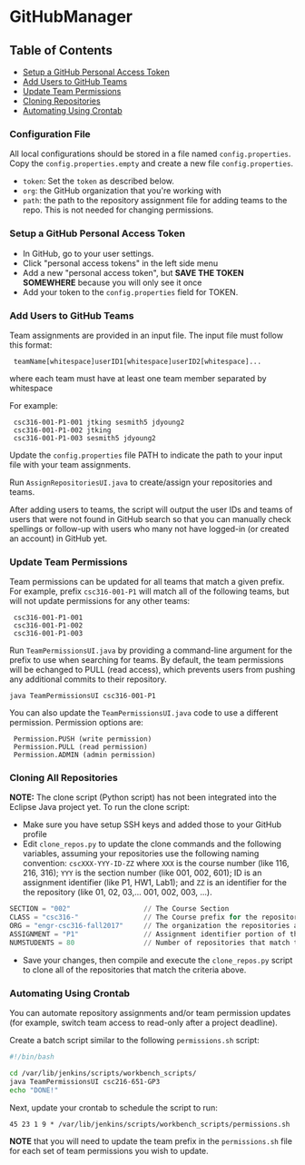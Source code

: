 # GitHubManager

## Table of Contents
* [Setup a GitHub Personal Access Token](#setup-a-github-personal-access-token)
* [Add Users to GitHub Teams](#add-users-to-github-teams)
* [Update Team Permissions](#update-team-permissions)
* [Cloning Repositories](#cloning-all-repositories)
* [Automating Using Crontab](#automating-using-crontab)

### Configuration File
All local configurations should be stored in a file named `config.properties`.  Copy the `config.properties.empty` and create a new file `config.properties`.

  * `token`: Set the `token` as described below.
  * `org`: the GitHub organization that you're working with
  * `path`: the path to the repository assignment file for adding teams to the repo.  This is not needed for changing permissions.


### Setup a GitHub Personal Access Token
* In GitHub, go to your user settings.
* Click "personal access tokens" in the left side menu
* Add a new "personal access token", but **SAVE THE TOKEN SOMEWHERE** because you will only see it once
* Add your token to the `config.properties` field for TOKEN.
	 
### Add Users to GitHub Teams
Team assignments are provided in an input file. The input file must follow this format:
     
     teamName[whitespace]userID1[whitespace]userID2[whitespace]...

where each team must have at least one team member separated by whitespace

For example:

     csc316-001-P1-001 jtking sesmith5 jdyoung2
     csc316-001-P1-002 jtking
     csc316-001-P1-003 sesmith5 jdyoung2
	 
Update the `config.properties` file PATH to indicate the path to your input file with your team assignments.

Run `AssignRepositoriesUI.java` to create/assign your repositories and teams.

After adding users to teams, the script will output the user IDs and teams of users that were not found in GitHub search so that you can manually check spellings or follow-up with users who many not have logged-in (or created an account) in GitHub yet.

### Update Team Permissions
Team permissions can be updated for all teams that match a given prefix. For example, prefix `csc316-001-P1` will match all of the following teams, but will not update permissions for any other teams:

     csc316-001-P1-001
     csc316-001-P1-002
     csc316-001-P1-003

Run `TeamPermissionsUI.java` by providing a command-line argument for the prefix to use when searching for teams. By default, the team permissions will be echanged to PULL (read access), which prevents users from pushing any additional commits to their repository.

```  
java TeamPermissionsUI csc316-001-P1
```

You can also update the `TeamPermissionsUI.java` code to use a different permission. Permission options are:

     Permission.PUSH (write permission)
     Permission.PULL (read permission)
     Permission.ADMIN (admin permission)

### Cloning All Repositories
**NOTE:** The clone script (Python script) has not been integrated into the Eclipse Java project yet. To run the clone script:
  * Make sure you have setup SSH keys and added those to your GitHub profile
  * Edit `clone_repos.py` to update the clone commands and the following variables, assuming your repositories use the following naming convention: `cscXXX-YYY-ID-ZZ` where `XXX` is the course number (like 116, 216, 316); `YYY` is the section number (like 001, 002, 601); ID is an assignment identifier (like P1, HW1, Lab1); and `ZZ` is an identifier for the the repository (like 01, 02, 03,... 001, 002, 003, ...).

```python
SECTION = "002"                  // The Course Section
CLASS = "csc316-"                // The Course prefix for the repository
ORG = "engr-csc316-fall2017"     // The organization the repositories are located in
ASSIGNMENT = "P1"                // Assignment identifier portion of the repository URL
NUMSTUDENTS = 80                 // Number of repositories that match the above criteria
```

* Save your changes, then compile and execute the `clone_repos.py` script to clone all of the repositories that match the criteria above.

### Automating Using Crontab
You can automate repository assignments and/or team permission updates (for example, switch team access to read-only after a project deadline).

Create a batch script similar to the following `permissions.sh` script:
```bash
#!/bin/bash

cd /var/lib/jenkins/scripts/workbench_scripts/
java TeamPermissionsUI csc216-651-GP3
echo "DONE!"
```

Next, update your crontab to schedule the script to run:
```
45 23 1 9 * /var/lib/jenkins/scripts/workbench_scripts/permissions.sh
```

**NOTE** that you will need to update the team prefix in the `permissions.sh` file for each set of team permissions you wish to update.
